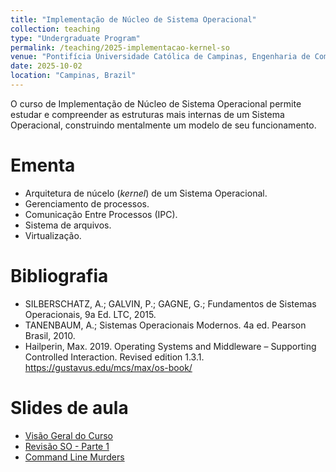 ```yaml
---
title: "Implementação de Núcleo de Sistema Operacional"
collection: teaching
type: "Undergraduate Program"
permalink: /teaching/2025-implementacao-kernel-so
venue: "Pontifícia Universidade Católica de Campinas, Engenharia de Computação"
date: 2025-10-02
location: "Campinas, Brazil"
---
```


O curso de Implementação de Núcleo de Sistema Operacional permite estudar e compreender as estruturas mais internas de um Sistema Operacional, construindo mentalmente um modelo de seu funcionamento.

# Ementa

- Arquitetura de núcelo (*kernel*) de um Sistema Operacional. 
- Gerenciamento de processos.
- Comunicação Entre Processos (IPC).
- Sistema de arquivos.
- Virtualização.

# Bibliografia
 
 - SILBERSCHATZ, A.; GALVIN, P.; GAGNE, G.; Fundamentos de Sistemas Operacionais, 9a Ed. LTC, 2015.
 - TANENBAUM, A.; Sistemas Operacionais Modernos. 4a ed. Pearson Brasil, 2010.  
 - Hailperin, Max. 2019. Operating Systems and Middleware – Supporting Controlled Interaction. Revised edition 1.3.1. https://gustavus.edu/mcs/max/os-book/

# Slides de aula

- [Visão Geral do Curso](https://denmartins.github.io/files/lectures/01-NS0-VisaoGeral.pdf)
- [Revisão SO - Parte 1](https://denmartins.github.io/files/lectures/02-NSO-Revisao-Parte1.pdf)
- [Command Line Murders](https://denmartins.github.io/files/lectures/Pratica-CommandLineMurders.pdf)
